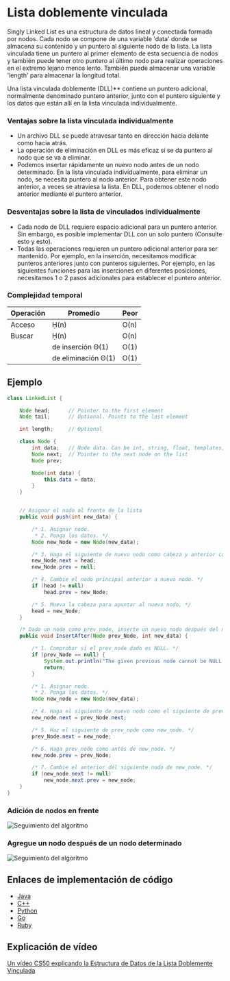 # Lista doblemente vinculada

Singly Linked List es una estructura de datos lineal y conectada formada por nodos. Cada nodo se compone de una variable 'data' donde se almacena su contenido y un puntero al siguiente nodo de la lista. La lista vinculada tiene un puntero al primer elemento de esta secuencia de nodos y también puede tener otro puntero al último nodo para realizar operaciones en el extremo lejano menos lento. También puede almacenar una variable 'length' para almacenar la longitud total.

Una lista vinculada doblemente (DLL)** contiene un puntero adicional, normalmente denominado puntero anterior, junto con el puntero siguiente y los datos que están allí en la lista vinculada individualmente.

### Ventajas sobre la lista vinculada individualmente

- Un archivo DLL se puede atravesar tanto en dirección hacia delante como hacia atrás.
- La operación de eliminación en DLL es más eficaz si se da puntero al nodo que se va a eliminar.
- Podemos insertar rápidamente un nuevo nodo antes de un nodo determinado.
En la lista vinculada individualmente, para eliminar un nodo, se necesita puntero al nodo anterior. Para obtener este nodo anterior, a veces se atraviesa la lista. En DLL, podemos obtener el nodo anterior mediante el puntero anterior.

### Desventajas sobre la lista de vinculados individualmente

- Cada nodo de DLL requiere espacio adicional para un puntero anterior. Sin embargo, es posible implementar DLL con un solo puntero (Consulte esto y esto).
- Todas las operaciones requieren un puntero adicional anterior para ser mantenido. Por ejemplo, en la inserción, necesitamos modificar punteros anteriores junto con punteros siguientes. Por ejemplo, en las siguientes funciones para las inserciones en diferentes posiciones, necesitamos 1 o 2 pasos adicionales para establecer el puntero anterior.

### Complejidad temporal

| Operación | Promedio | Peor |
|-----------|---------|-------|
| Acceso | Ḥ(n) | O(n) |
| Buscar | Ḥ(n) | O(n) |
| | de inserción Θ(1) | O(1) |
| | de eliminación Θ(1) | O(1) |

## Ejemplo

```java
class LinkedList {

    Node head;      // Pointer to the first element
	Node tail;      // Optional. Points to the last element

	int length;     // Optional

    class Node {
        int data;   // Node data. Can be int, string, float, templates, etc
        Node next;  // Pointer to the next node on the list
        Node prev;

        Node(int data) {
            this.data = data;
        }
    }


    // Asignar el nodo al frente de la lista
    public void push(int new_data) {

        /* 1. Asignar nodo.
         * 2. Ponga los datos. */
        Node new_Node = new Node(new_data);

        /* 3. Haga el siguiente de nuevo nodo como cabeza y anterior como NULL. */
        new_Node.next = head;
        new_Node.prev = null;

        /* 4. Cambie el nodo principal anterior a nuevo nodo. */
        if (head != null)
            head.prev = new_Node;

        /* 5. Mueva la cabeza para apuntar al nuevo nodo. */
        head = new_Node;
    }

    /* Dado un nodo como prev_node, inserte un nuevo nodo después del nodo dado. */
    public void InsertAfter(Node prev_Node, int new_data) {

        /* 1. Comprobar si el prev_node dado es NULL. */
        if (prev_Node == null) {
            System.out.println("The given previous node cannot be NULL ");
            return;
        }

        /* 1. Asignar nodo.
         * 2. Ponga los datos. */
        Node new_node = new Node(new_data);

        /* 4. Haga el siguiente de nuevo nodo como el siguiente de prev_node. */
        new_node.next = prev_Node.next;

        /* 5. Haz el siguiente de prev_node como new_node. */
        prev_Node.next = new_node;

        /* 6. Haga prev_node como antes de new_node. */
        new_node.prev = prev_Node;

        /* 7. Cambie el anterior del siguiente nodo de new_node. */
        if (new_node.next != null)
            new_node.next.prev = new_node;
    }
}
```

### Adición de nodos en frente

![Seguimiento del algoritmo](https://www.geeksforgeeks.org/wp-content/uploads/gq/2014/03/DLL_add_front1.png)

### Agregue un nodo después de un nodo determinado

![Seguimiento del algoritmo](https://www.geeksforgeeks.org/wp-content/uploads/gq/2014/03/DLL_add_middle1.png)

## Enlaces de implementación de código

- [Java](https://github.com/TheAlgorithms/Java/blob/master/src/main/java/com/thealgorithms/datastructures/lists/DoublyLinkedList.java)
- [C++](https://github.com/TheAlgorithms/C-Plus-Plus/blob/master/Data%20Structure/Doubly%20Linked%20List.cpp)
- [Python](https://github.com/TheAlgorithms/Python/blob/master/data_structures/linked_list/doubly_linked_list.py)
- [Go](https://github.com/TheAlgorithms/Go/blob/master/data-structures/linked-list/double-linkedlist.go)
- [Ruby](https://github.com/TheAlgorithms/Ruby/blob/master/data_structures/linked_lists/double_list.rb)

## Explicación de vídeo

[Un vídeo CS50 explicando la Estructura de Datos de la Lista Doblemente Vinculada](https://www.youtube.com/watch?v=FHMPswJDCvU)
